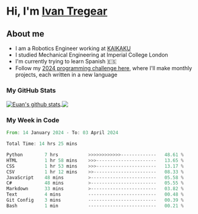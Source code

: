# Hi, I'm [Ivan Tregear](https://www.linkedin.com/in/ivantregear/)

## About me

* I am a Robotics Engineer working at [KAIKAKU](https://github.com/KAIKAKU-AI)
* I studied Mechanical Engineering at Imperial College London
* I'm currently trying to learn Spanish :es:
* Follow my [2024 programming challenge here](https://github.com/ITregear?tab=repositories), where I'll make monthly projects, each written in a new language


### My GitHub Stats

<a href="#my-github-stats">
  <img align="center" src="https://github-readme-stats.vercel.app/api?username=itregear&count_private=true&show_icons=true&include_all_commits=true&theme=material-palenight" alt="Euan's github stats" />
</a>

<a href="#my-github-stats">
  <img align="center" src="https://github-readme-stats.vercel.app/api/top-langs/?username=itregear&layout=compact&theme=material-palenight" />
</a>

### My Week in Code
<!--START_SECTION:waka-->

```rust
From: 14 January 2024 - To: 03 April 2024

Total Time: 14 hrs 25 mins

Python        7 hrs           >>>>>>>>>>>>-------------   48.61 %
HTML          1 hr 58 mins    >>>----------------------   13.65 %
CSS           1 hr 53 mins    >>>----------------------   13.17 %
CSV           1 hr 12 mins    >>-----------------------   08.33 %
JavaScript    48 mins         >------------------------   05.58 %
C#            48 mins         >------------------------   05.55 %
Markdown      33 mins         >------------------------   03.82 %
Text          4 mins          -------------------------   00.48 %
Git Config    3 mins          -------------------------   00.39 %
Bash          1 min           -------------------------   00.21 %
```

<!--END_SECTION:waka-->
